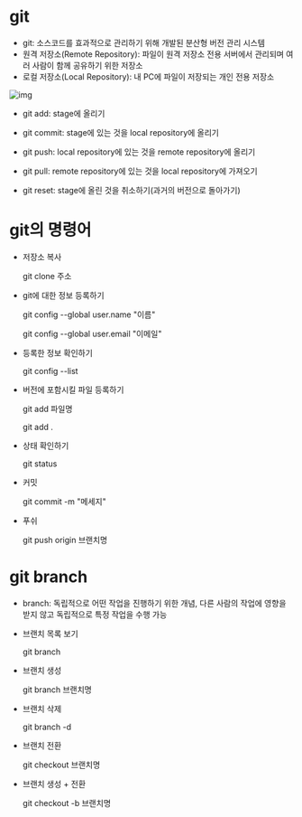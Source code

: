 # git

- git: 소스코드를 효과적으로 관리하기 위해 개발된 분산형 버전 관리 시스템
- 원격 저장소(Remote Repository): 파일이 원격 저장소 전용 서버에서 관리되며 여러 사람이 함께 공유하기 위한 저장소
- 로컬 저장소(Local Repository): 내 PC에 파일이 저장되는 개인 전용 저장소

![img](https://blog.kakaocdn.net/dn/dcc3ub/btqNQamP35o/hmXwFIBPB82ea5NX3ZwQyK/tfile.svg)

- git add: stage에 올리기

- git commit: stage에 있는 것을 local repository에 올리기

- git push: local repository에 있는 것을 remote repository에 올리기

- git pull: remote repository에 있는 것을 local repository에 가져오기

- git reset: stage에 올린 것을 취소하기(과거의 버전으로 돌아가기)

  

# git의 명령어

- 저장소 복사

  git clone 주소

- git에 대한 정보 등록하기

  git config --global user.name "이름"

  git config --global user.email "이메일"

- 등록한 정보 확인하기

  git config --list

- 버전에 포함시킬 파일 등록하기

  git add 파일명

  git add .

- 상태 확인하기

  git status

- 커밋

  git commit -m "메세지"

- 푸쉬

  git push origin 브랜치명

# git branch

- branch: 독립적으로 어떤 작업을 진행하기 위한 개념, 다른 사람의 작업에 영향을 받지 않고 독립적으로 특정 작업을 수행 가능

  

- 브랜치 목록 보기

  git branch

- 브랜치 생성

  git branch 브랜치명

- 브랜치 삭제

  git branch -d

- 브랜치 전환

  git checkout 브랜치명

- 브랜치 생성 + 전환

  git checkout -b 브랜치명
